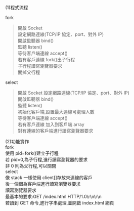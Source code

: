 (1)程式流程  

fork  
>開啟 Socket  
>設定網路連線(TCP/IP 協定、port、對外 IP)  
>開啟監聽器 bind()  
>監聽 listen()  
>等待客戶端連線 accept()  
>若有客戶連線 fork()出子行程  
>子行程讀寫瀏覽器要求  
>關掉父行程  

select  
>開啟 Socket
>設定網路連線(TCP/IP 協定、port、對外 IP)  
>開啟監聽器 bind()  
>監聽 listen()  
>初始化客戶端,設置最大連線可處理人數  
>等待客戶端連線 accept()  
>若有客戶連線 加入到客戶端 array  
>對有連線的客戶端進行讀寫瀏覽器要求  

(2)功能實作  
fork  
使用 pid=fork()建立子行程  
若 pid=0,為子行程,進行讀寫瀏覽器的要求  
非 0 則為父行程,可以關閉  
select  
像 stack 一樣使用 client[]存放來連線的客戶  
後一個個為客戶端進行讀寫瀏覽器要求  
讀寫瀏覽器要求  
最基本的要求:GET /index.html HTTP/1.0\r\n\r\n  
若讀到 GET 命令,進行字串處理,並開啟 index.html 網頁  
